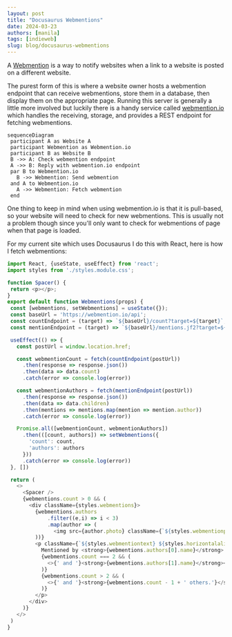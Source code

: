 ```yaml
---
layout: post
title: "Docusaurus Webmentions"
date: 2024-03-23
authors: [manila]
tags: [indieweb]
slug: blog/docusaurus-webmentions
---
```


A [Webmention](https://www.w3.org/TR/webmention/) is a way to notify websites when a link to a website is posted on a different website.

The purest form of this is where a website owner hosts a webmention endpoint that can receive webmentions, store them in a database, then display them on the appropriate page. Running this server is generally a little more involved but luckily there is a handy service called [webmention.io](https://webmention.io) which handles the receiving, storage, and provides a REST endpoint for fetching webmentions.

<!-- truncate -->

 ```mermaid
 sequenceDiagram
  participant A as Website A
  participant Webmention as Webmention.io
  participant B as Website B
  B ->> A: Check webmention endpoint
  A ->> B: Reply with webmention.io endpoint
  par B to Webmention.io
    B ->> Webmention: Send webmention
  and A to Webmention.io
    A ->> Webmention: Fetch webmention
  end
 ```

 One thing to keep in mind when using webmention.io is that it is pull-based, so your website will need to check for new webmentions. This is usually not a problem though since you'll only want to check for webmentions of page when that page is loaded.

 For my current site which uses Docusaurus I do this with React, here is how I fetch webmentions:

 ```JavaScript
import React, {useState, useEffect} from 'react';
import styles from './styles.module.css';

function Spacer() {
  return <p></p>;
}
export default function Webmentions(props) {
  const [webmentions, setWebmentions] = useState({});
  const baseUrl = 'https://webmention.io/api';
  const countEndpoint = (target) => `${baseUrl}/count?target=${target}`;
  const mentionEndpoint = (target) => `${baseUrl}/mentions.jf2?target=${target}`;

  useEffect(() => {
    const postUrl = window.location.href;

    const webmentionCount = fetch(countEndpoint(postUrl))
      .then(response => response.json())
      .then(data => data.count)
      .catch(error => console.log(error))

    const webmentionAuthors = fetch(mentionEndpoint(postUrl))
      .then(response => response.json())
      .then(data => data.children)
      .then(mentions => mentions.map(mention => mention.author))
      .catch(error => console.log(error))

    Promise.all([webmentionCount, webmentionAuthors])
      .then(([count, authors]) => setWebmentions({
        'count': count,
        'authors': authors
      }))
      .catch(error => console.log(error))
  }, [])

  return (
    <>
      <Spacer />
      {webmentions.count > 0 && (
        <div className={styles.webmentions}>
          {webmentions.authors
              .filter((e,i) => i < 3)
              .map(author => (
                <img src={author.photo} className={`${styles.webmentionphoto} ${styles.horizontalalign}`} />
          ))}
          <p className={`${styles.webmentiontext} ${styles.horizontalalign}`}>
            Mentioned by <strong>{webmentions.authors[0].name}</strong>
            {webmentions.count === 2 && (
              <>{' and '}<strong>{webmentions.authors[1].name}</strong></>
            )}
            {webmentions.count > 2 && (
              <>{' and '}<strong>{webmentions.count - 1 + ' others.'}</strong></>
            )}
          </p>
        </div>
      )}
    </>
  )
}
```
